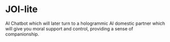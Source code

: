 # JOI-lite
AI Chatbot which will later turn to a hologrammic AI domestic partner which will give you moral support and control, providing a sense of companionship.
